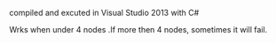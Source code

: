 compiled and excuted in Visual Studio 2013 with C#

Wrks when under 4 nodes .If more then 4 nodes, sometimes it will fail.
